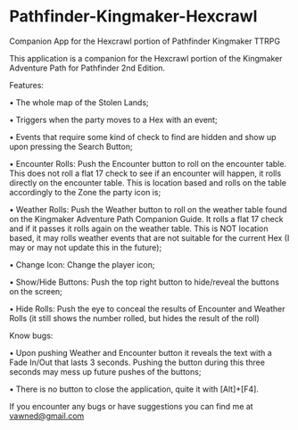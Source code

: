 # Pathfinder-Kingmaker-Hexcrawl
Companion App for the Hexcrawl portion of Pathfinder Kingmaker TTRPG

This application is a companion for the Hexcrawl portion of the Kingmaker Adventure Path for Pathfinder 2nd Edition.

Features:

• The whole map of the Stolen Lands;
  
• Triggers when the party moves to a Hex with an event;
  
• Events that require some kind of check to find are hidden and show up upon pressing the Search Button;

• Encounter Rolls: Push the Encounter button to roll on the encounter table. This does not roll a flat 17 check to see if an encounter will happen, it rolls directly on the encounter table. This is location based and rolls on the table accordingly to the Zone the party icon is;

• Weather Rolls: Push the Weather button to roll on the weather table found on the Kingmaker Adventure Path Companion Guide. It rolls a flat 17 check and if it passes it rolls again on the weather table. This is NOT location based, it may rolls weather events that are not suitable for the current Hex (I may or may not update this in the future);

• Change Icon: Change the player icon;

• Show/Hide Buttons: Push the top right button to hide/reveal the buttons on the screen;

• Hide Rolls: Push the eye to conceal the results of Encounter and Weather Rolls (it still shows the number rolled, but hides the result of the roll)

Know bugs:

• Upon pushing Weather and Encounter button it reveals the text with a Fade In/Out that lasts 3 seconds. Pushing the button during this three seconds may mess up future pushes of the buttons;

• There is no button to close the application, quite it with [Alt]+[F4].

If you encounter any bugs or have suggestions you can find me at vawned@gmail.com
